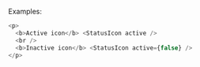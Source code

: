 Examples:

```js
<p>
  <b>Active icon</b> <StatusIcon active />
  <br />
  <b>Inactive icon</b> <StatusIcon active={false} />
</p>
```

